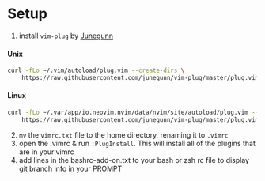 # Setup

1. install `vim-plug` by [Junegunn](https://github.com/junegunn/vim-plug)

#### Unix

```bash
curl -fLo ~/.vim/autoload/plug.vim --create-dirs \
    https://raw.githubusercontent.com/junegunn/vim-plug/master/plug.vim
```

#### Linux

```bash
curl -fLo ~/.var/app/io.neovim.nvim/data/nvim/site/autoload/plug.vim --create-dirs \
    https://raw.githubusercontent.com/junegunn/vim-plug/master/plug.vim
```

2. `mv` the `vimrc.txt` file to the home directory, renaming it to `.vimrc`
3. open the .vimrc & run `:PlugInstall`. This will install all of the plugins that are in your vimrc
4. add lines in the bashrc-add-on.txt to your bash or zsh rc file to display git branch info in your PROMPT
